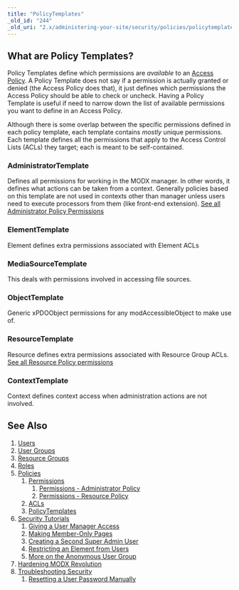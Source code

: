 ```yaml
---
title: "PolicyTemplates"
_old_id: "244"
_old_uri: "2.x/administering-your-site/security/policies/policytemplates"
---
```


## What are Policy Templates?

Policy Templates define which permissions are _available_ to an [Access Policy](building-sites/client-proofing/security/policies "Policies"). A Policy Template does not say if a permission is actually granted or denied (the Access Policy does that), it just defines which permissions the Access Policy should be able to check or uncheck. Having a Policy Template is useful if need to narrow down the list of available permissions you want to define in an Access Policy.

Although there is some overlap between the specific permissions defined in each policy template, each template contains _mostly_ unique permissions. Each template defines all the permissions that apply to the Access Control Lists (ACLs) they target; each is meant to be self-contained.

### AdministratorTemplate

Defines all permissions for working in the MODX manager. In other words, it defines what actions can be taken from a context. Generally policies based on this template are not used in contexts other than manager unless users need to execute processors from them (like front-end extension). [See all Administrator Policy Permissions](building-sites/client-proofing/security/policies/permissions/administrator-policy "Permissions - Administrator Policy")

### ElementTemplate

Element defines extra permissions associated with Element ACLs

### MediaSourceTemplate

This deals with permissions involved in accessing file sources.

### ObjectTemplate

Generic xPDOObject permissions for any modAccessibleObject to make use of.

### ResourceTemplate

Resource defines extra permissions associated with Resource Group ACLs. [See all Resource Policy permissions](building-sites/client-proofing/security/policies/permissions/resource-policy "Permissions - Resource Policy")

### ContextTemplate

Context defines context access when administration actions are not involved.

## See Also

1. [Users](building-sites/client-proofing/security/users)
2. [User Groups](building-sites/client-proofing/security/user-groups)
3. [Resource Groups](building-sites/client-proofing/security/resource-groups)
4. [Roles](building-sites/client-proofing/security/roles)
5. [Policies](building-sites/client-proofing/security/policies)
    1. [Permissions](building-sites/client-proofing/security/policies/permissions)
        1. [Permissions - Administrator Policy](building-sites/client-proofing/security/policies/permissions/administrator-policy)
        2. [Permissions - Resource Policy](building-sites/client-proofing/security/policies/permissions/resource-policy)
    2. [ACLs](building-sites/client-proofing/security/policies/acls)
    3. [PolicyTemplates](building-sites/client-proofing/security/policies/policytemplates)
6. [Security Tutorials](building-sites/client-proofing/security/security-tutorials)
    1. [Giving a User Manager Access](building-sites/client-proofing/security/security-tutorials/giving-a-user-manager-access)
    2. [Making Member-Only Pages](building-sites/client-proofing/security/security-tutorials/making-member-only-pages)
    3. [Creating a Second Super Admin User](building-sites/client-proofing/security/security-tutorials/creating-a-second-super-admin-user)
    4. [Restricting an Element from Users](building-sites/client-proofing/security/security-tutorials/restricting-an-element-from-users)
    5. [More on the Anonymous User Group](building-sites/client-proofing/security/security-tutorials/more-on-the-anonymous-user-group)
7. [Hardening MODX Revolution](getting-started/maintenance/securing-modx)
8. [Troubleshooting Security](building-sites/client-proofing/security/troubleshooting-security)
    1. [Resetting a User Password Manually](building-sites/client-proofing/security/troubleshooting-security/resetting-a-user-password-manually)
